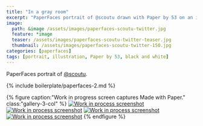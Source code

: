 ```yaml
---
title: "In a gray room"
excerpt: "PaperFaces portrait of @scoutu drawn with Paper by 53 on an iPad."
image: 
  path: &image /assets/images/paperfaces-scoutu-twitter.jpg 
  feature: *image
  teaser: /assets/images/paperfaces-scoutu-twitter-teaser.jpg
  thumbnail: /assets/images/paperfaces-scoutu-twitter-150.jpg
categories: [paperfaces]
tags: [portrait, illustration, Paper by 53, black and white]
---
```


PaperFaces portrait of [@scoutu](https://twitter.com/scoutu).

{% include boilerplate/paperfaces-2.md %}

{% figure caption:"Work in progress screen captures Made with Paper." class:"gallery-3-col" %}
[![Work in process screenshot](/assets/images/paperfaces-scoutu-process-1-600.jpg)](/assets/images/paperfaces-scoutu-process-1-lg.jpg) [![Work in process screenshot](/assets/images/paperfaces-scoutu-process-2-600.jpg)](/assets/images/paperfaces-scoutu-process-2-lg.jpg) [![Work in process screenshot](/assets/images/paperfaces-scoutu-process-3-600.jpg)](/assets/images/paperfaces-scoutu-process-3-lg.jpg) [![Work in process screenshot](/assets/images/paperfaces-scoutu-process-4-600.jpg)](/assets/images/paperfaces-scoutu-process-4-lg.jpg)
{% endfigure %}
